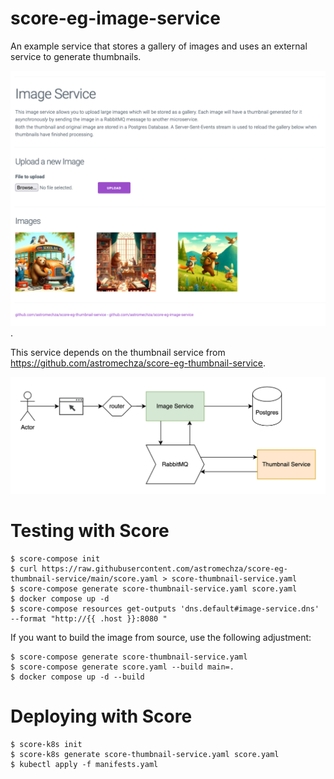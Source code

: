 # score-eg-image-service

An example service that stores a gallery of images and uses an external service to generate thumbnails.

![screenshot.png](screenshot.png).

This service depends on the thumbnail service from <https://github.com/astromechza/score-eg-thumbnail-service>.

![architecture](architecture.drawio.png)

# Testing with Score

```
$ score-compose init
$ curl https://raw.githubusercontent.com/astromechza/score-eg-thumbnail-service/main/score.yaml > score-thumbnail-service.yaml
$ score-compose generate score-thumbnail-service.yaml score.yaml
$ docker compose up -d
$ score-compose resources get-outputs 'dns.default#image-service.dns' --format "http://{{ .host }}:8080 "
```

If you want to build the image from source, use the following adjustment:

```
$ score-compose generate score-thumbnail-service.yaml
$ score-compose generate score.yaml --build main=.
$ docker compose up -d --build
```

# Deploying with Score

```
$ score-k8s init
$ score-k8s generate score-thumbnail-service.yaml score.yaml
$ kubectl apply -f manifests.yaml
```
